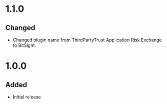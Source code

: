 # 1.1.0
## Changed
- Changed plugin name from ThirdPartyTrust Application Risk Exchange to BitSight.

# 1.0.0
## Added
- Initial release.